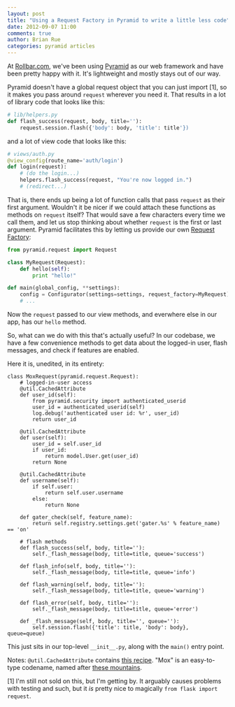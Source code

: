 ```yaml
---
layout: post
title: "Using a Request Factory in Pyramid to write a little less code"
date: 2012-09-07 11:00
comments: true
author: Brian Rue
categories: pyramid articles
---
```


At [Rollbar.com](http://rollbar.com/), we've been using [Pyramid](http://www.pylonsproject.org/) as our web framework and have been pretty happy with it. It's lightweight and mostly stays out of our way. 

Pyramid doesn't have a global request object that you can just import [1], so it makes you pass around `request` wherever you need it. That results in a lot of library code that looks like this:

```python
# lib/helpers.py
def flash_success(request, body, title=''):
    request.session.flash({'body': body, 'title': title'})
```

and a lot of view code that looks like this:

```python
# views/auth.py
@view_config(route_name='auth/login')
def login(request):
    # (do the login...)
    helpers.flash_success(request, "You're now logged in.")
    # (redirect...)
```

That is, there ends up being a lot of function calls that pass `request` as their first argument. Wouldn't it be nicer if we could attach these functions as methods on `request` itself? That would save a few characters every time we call them, and let us stop thinking about whether `request` is the first or last argument. Pyramid facilitates this by letting us provide our own [Request Factory](http://pyramid.readthedocs.org/en/latest/narr/hooks.html#changing-the-request-factory):

```python
from pyramid.request import Request

class MyRequest(Request):
    def hello(self):
        print "hello!"

def main(global_config, **settings):
    config = Configurator(settings=settings, request_factory=MyRequest)
    # ...
```

Now the `request` passed to our view methods, and everwhere else in our app, has our `hello` method.

So, what can we do with this that's actually useful? In our codebase, we have a few convenience methods to get data about the logged-in user, flash messages, and check if features are enabled. 

Here it is, unedited, in its entirety:

```
class MoxRequest(pyramid.request.Request):
    # logged-in-user access
    @util.CachedAttribute
    def user_id(self):
        from pyramid.security import authenticated_userid
        user_id = authenticated_userid(self)
        log.debug('authenticated user id: %r', user_id)
        return user_id

    @util.CachedAttribute
    def user(self):
        user_id = self.user_id
        if user_id:
            return model.User.get(user_id)
        return None

    @util.CachedAttribute
    def username(self):
        if self.user:
            return self.user.username
        else:
            return None

    def gater_check(self, feature_name):
        return self.registry.settings.get('gater.%s' % feature_name) == 'on'

    # flash methods
    def flash_success(self, body, title=''):
        self._flash_message(body, title=title, queue='success')

    def flash_info(self, body, title=''):
        self._flash_message(body, title=title, queue='info')

    def flash_warning(self, body, title=''):
        self._flash_message(body, title=title, queue='warning')

    def flash_error(self, body, title=''):
        self._flash_message(body, title=title, queue='error')

    def _flash_message(self, body, title='', queue=''):
        self.session.flash({'title': title, 'body': body}, queue=queue)
```

This just sits in our top-level `__init__.py`, along with the `main()` entry point. 

Notes: `@util.CachedAttribute` contains [this recipe](http://code.activestate.com/recipes/276643-caching-and-aliasing-with-descriptors/). "Mox" is an easy-to-type codename, named after [these mountains](http://www.summitpost.org/mox-peaks-from-red-face-mountain/690027).

[1] I'm still not sold on this, but I'm getting by. It arguably causes problems with testing and such, but it *is* pretty nice to magically `from flask import request`.
